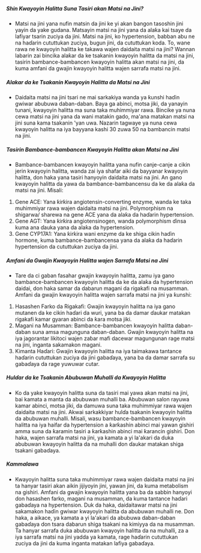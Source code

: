 ##### Shin Kwayoyin Halitta Suna Tasiri akan Matsi na Jini?
* Matsi na jini yana nufin matsin da jini ke yi akan bangon tasoshin jini yayin da yake gudana. Matsayin matsi na jini yana da alaƙa kai tsaye da lafiyar tsarin zuciya da jini. Matsi na jini, ko hypertension, babban abu ne na haɗarin cututtukan zuciya, bugun jini, da cututtukan koda. To, wane rawa ne kwayoyin halitta ke takawa wajen daidaita matsi na jini? Wannan labarin zai bincika alaƙar da ke tsakanin kwayoyin halitta da matsi na jini, tasirin bambance-bambancen kwayoyin halitta akan matsi na jini, da kuma amfani da gwajin kwayoyin halitta wajen sarrafa matsi na jini.

##### Alakar da ke Tsakanin Kwayoyin Halitta da Matsi na Jini
* Daidaita matsi na jini tsari ne mai sarkakiya wanda ya ƙunshi haɗin gwiwar abubuwa daban-daban. Baya ga abinci, motsa jiki, da yanayin tunani, kwayoyin halitta ma suna taka muhimmiyar rawa. Bincike ya nuna cewa matsi na jini yana da wani matakin gado, ma'ana matakan matsi na jini suna kama tsakanin 'yan uwa. Nazarin tagwaye ya nuna cewa kwayoyin halitta na iya bayyana kashi 30 zuwa 50 na bambancin matsi na jini.

##### Tasirin Bambance-bambancen Kwayoyin Halitta akan Matsi na Jini
* Bambance-bambancen kwayoyin halitta yana nufin canje-canje a cikin jerin kwayoyin halitta, wanda zai iya shafar aiki da bayyanar kwayoyin halitta, don haka yana tasiri hanyoyin daidaita matsi na jini. An gano kwayoyin halitta da yawa da bambance-bambancensu da ke da alaƙa da matsi na jini. Misali:

1. Gene ACE: Yana ƙirƙira angiotensin-converting enzyme, wanda ke taka muhimmiyar rawa wajen daidaita matsi na jini. Polymorphism na shigarwa/ sharewa na gene ACE yana da alaƙa da haɗarin hypertension.
2. Gene AGT: Yana ƙirƙira angiotensinogen, wanda polymorphism ɗinsa kuma ana ɗauka yana da alaƙa da hypertension.
3. Gene CYP17A1: Yana ƙirƙira wani enzyme da ke shiga cikin haɗin hormone, kuma bambance-bambancensa yana da alaƙa da haɗarin hypertension da cututtukan zuciya da jini.

##### Amfani da Gwajin Kwayoyin Halitta wajen Sarrafa Matsi na Jini
* Tare da ci gaban fasahar gwajin kwayoyin halitta, zamu iya gano bambance-bambancen kwayoyin halitta da ke da alaƙa da hypertension daidai, don haka samar da dabarun magani da rigakafi na musamman. Amfani da gwajin kwayoyin halitta wajen sarrafa matsi na jini ya ƙunshi:

1. Hasashen Farko da Rigakafi: Gwajin kwayoyin halitta na iya gano mutanen da ke cikin haɗari da wuri, yana ba da damar ɗaukar matakan rigakafi kamar gyaran abinci da ƙara motsa jiki.
2. Magani na Musamman: Bambance-bambancen kwayoyin halitta daban-daban suna amsa magunguna daban-daban. Gwajin kwayoyin halitta na iya jagorantar likitoci wajen zaɓar mafi dacewar magungunan rage matsi na jini, inganta sakamakon magani.
3. Kimanta Haɗari: Gwajin kwayoyin halitta na iya taimakawa tantance haɗarin cututtukan zuciya da jini gabaɗaya, yana ba da damar sarrafa su gabaɗaya da rage yuwuwar cutar.

##### Hulɗar da ke Tsakanin Abubuwan Muhalli da Kwayoyin Halitta
* Ko da yake kwayoyin halitta suna da tasiri mai yawa akan matsi na jini, bai kamata a manta da abubuwan muhalli ba. Abubuwan salon rayuwa kamar abinci, motsa jiki, da damuwa suna taka muhimmiyar rawa wajen daidaita matsi na jini. Akwai sarkakkiyar hulɗa tsakanin kwayoyin halitta da abubuwan muhalli. Misali, wasu bambance-bambancen kwayoyin halitta na iya haifar da hypertension a ƙarƙashin abinci mai yawan gishiri amma suna da ƙaramin tasiri a ƙarƙashin abinci mai ƙarancin gishiri. Don haka, wajen sarrafa matsi na jini, ya kamata a yi la'akari da duka abubuwan kwayoyin halitta da na muhalli don ɗaukar matakan shiga tsakani gabaɗaya.

##### Kammalawa
* Kwayoyin halitta suna taka muhimmiyar rawa wajen daidaita matsi na jini ta hanyar tasiri akan aikin jijiyoyin jini, yawan jini, da kuma metabolism na gishiri. Amfani da gwajin kwayoyin halitta yana ba da sabbin hanyoyi don hasashen farko, magani na musamman, da kuma tantance haɗari gabaɗaya na hypertension. Duk da haka, daidaitawar matsi na jini sakamakon haɗin gwiwar kwayoyin halitta da abubuwan muhalli ne. Don haka, a aikace, ya kamata a yi la'akari da abubuwa daban-daban gabaɗaya don tsara dabarun shiga tsakani na kimiyya da na musamman. Ta hanyar sarrafa duka abubuwan kwayoyin halitta da na muhalli, za a iya sarrafa matsi na jini yadda ya kamata, rage haɗarin cututtukan zuciya da jini da kuma inganta matakan lafiya gabaɗaya.